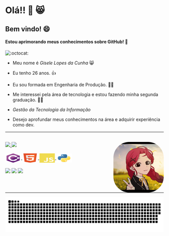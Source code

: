 # Olá!! 👋 😸 

## Bem vindo! 😄

####  Estou aprimorando meus conhecimentos sobre GitHub! 🙏

 ![:octocat:](https://github.githubassets.com/images/icons/emoji/octocat.png) 
 
- Meu nome é *Gisele Lopes da Cunha* 😸
- Eu tenho 26 anos. 👍 

- Eu sou formada em Engenharia de Produção. 👷‍♀️

-  Me interessei pela área de tecnologia e estou fazendo minha segunda graduação. 🙋‍♀️ 

- *Gestão da Tecnologia da Informação*

-  Desejo aprofundar meus conhecimentos na área e adquirir experiência como dev.

<hr width = 100% align = right noshade >

<div style="display: inline_block"><br>
 <img align="right" alt="GieeCunha" height="160" style="border-radius:50px;"src="https://github.com/GiseleCunha/ParaAlteracoes/blob/main/to_Readme/Capa_GiseleCunha.gif">
</div>

<div align="left">
  <a href="https://github.com/GiseleCunha">
  <img height="160em" src="https://github-readme-stats.vercel.app/api?username=GiseleCunha&show_icons=true&theme=tokyonight&include_all_commits=true&count_private=true"/>
  <img height="160em" src="https://github-readme-stats.vercel.app/api/top-langs/?username=GiseleCunha&layout=compact&langs_count=7&theme=tokyonight"/>
</div>
 
<div style="display: inline_block"><br> 
 <img align="center" alt="Gisele-Csharp" height="30" width="50" src="https://raw.githubusercontent.com/devicons/devicon/master/icons/csharp/csharp-original.svg">
 <img align="center" alt="Gisele-HTML" height="30" width="50" src="https://raw.githubusercontent.com/devicons/devicon/master/icons/html5/html5-original.svg"> 
 <img align="center" alt="Gisele-Js" height="30" width="50" src="https://raw.githubusercontent.com/devicons/devicon/master/icons/javascript/javascript-plain.svg"> 
 <img align="center" alt="Gisele-Python" height="30" width="50" src="https://raw.githubusercontent.com/devicons/devicon/master/icons/python/python-original.svg">   
 </div>

<div><br>   
  <a href="https://www.instagram.com/gieelops" target="_blank"><img src="https://img.shields.io/badge/-Instagram-%23E4405F?style=for-the-badge&logo=instagram&logoColor=white" target="_blank"></a> 	
  <a href = "mailto:gieelops@gmail.com"><img src="https://img.shields.io/badge/-Gmail-%23333?style=for-the-badge&logo=gmail&logoColor=white" target="_blank"></a>
  <a href="https://www.linkedin.com/in/gisele-lopes-da-cunha-b26766b5" target="_blank"><img src="https://img.shields.io/badge/-LinkedIn-%230077B5?style=for-the-badge&logo=linkedin&logoColor=white" target="_blank"></a>  
 <br>
 <hr width = 100% align = right noshade >

 
  ![Snake animation](https://github.com/GiseleCunha/GiseleCunha/blob/output/github-contribution-grid-snake.svg)
 
</div>
